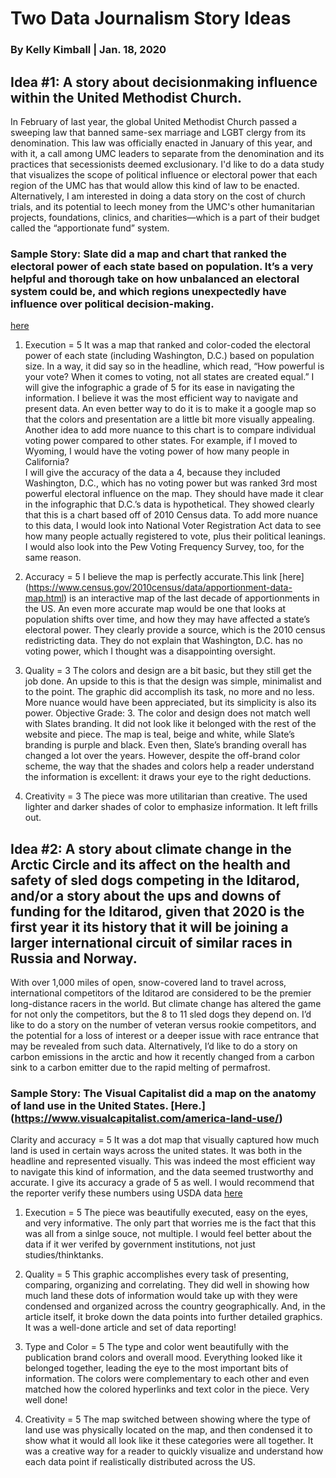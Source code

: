 # Two Data Journalism Story Ideas
 
### By Kelly Kimball | Jan. 18, 2020
 
## Idea #1: A story about decisionmaking influence within the United Methodist Church.
 
In February of last year, the global United Methodist Church passed a sweeping law that banned same-sex marriage and LGBT clergy from its denomination. This law was officially enacted in January of this year, and with it, a call among UMC leaders to separate from the denomination and its practices that secessionists deemed exclusionary. I'd like to do a data study that visualizes the scope of political influence or electoral power that each region of the UMC has that would allow this kind of law to be enacted. Alternatively, I am interested in doing a data story on the cost of church trials, and its potential to leech money from the UMC's other humanitarian projects, foundations, clinics, and charities—which is a part of their budget called the “apportionate fund” system.
 
### Sample Story: Slate did a map and chart that ranked the electoral power of each state based on population. It’s a very helpful and thorough take on how unbalanced an electoral system could be, and which regions unexpectedly have influence over political decision-making.
 
[here](http://www.slate.com/articles/news_and_politics/map_of_the_week/2012/11/presidential_election_a_map_showing_the_vote_power_of_all_50_states.html)
 
1. Execution = 5 
It was a map that ranked and color-coded the electoral power of each state (including Washington, D.C.) based on population size. In a way, it did say so in the headline, which read, “How powerful is your vote? When it comes to voting, not all states are created equal.” 
I will give the infographic a grade of 5 for its ease in navigating the information. I believe it was the most efficient way to navigate and present data. An even better way to do it is to make it a google map so that the colors and presentation are a little bit more visually appealing. Another idea to add more nuance to this chart is to compare individual voting power compared to other states. For example, if I moved to Wyoming, I would have the voting power of how many people in California?  
I will give the accuracy of the data a 4, because they included Washington, D.C., which has no voting power but was ranked 3rd most powerful electoral influence on the map. They should have made it clear in the infographic that D.C.’s data is hypothetical. They showed clearly that this is a chart based off of 2010 Census data. To add more nuance to this data, I would look into National Voter Registration Act data to see how many people actually registered to vote, plus their political leanings. I would also look into the Pew Voting Frequency Survey, too, for the same reason.

2. Accuracy = 5
I believe the map is perfectly accurate.This link [here] (https://www.census.gov/2010census/data/apportionment-data-map.html) is an interactive map of the last decade of apportionments in the US. An even more accurate map would be one that looks at population shifts over time, and how they may have affected a state’s electoral power. They clearly provide a source, which is the 2010 census redistricting data. They do not explain that Washington, D.C. has no voting power, which I thought was a disappointing oversight.

3. Quality = 3
The colors and design are a bit basic, but they still get the job done. An upside to this is that the design was simple, minimalist and to the point. The graphic did accomplish its task, no more and no less. More nuance would have been appreciated, but its simplicity is also its power.
Objective Grade: 3. The color and design does not match well with Slates branding. It did not look like it belonged with the rest of the website and piece. The map is teal, beige and white, while Slate’s branding is purple and black. Even then, Slate’s branding overall has changed a lot over the years. However, despite the off-brand color scheme, the way that the shades and colors help a reader understand the information is excellent: it draws your eye to the right deductions.

4. Creativity = 3
The piece was more utilitarian than creative. The used lighter and darker shades of color to emphasize information. It left frills out.

## Idea #2: A story about climate change in the Arctic Circle and its affect on the health and safety of sled dogs competing in the Iditarod, and/or a story about the ups and downs of funding for the Iditarod, given that 2020 is the first year it its history that it will be joining a larger international circuit of similar races in Russia and Norway.
With over 1,000 miles of open, snow-covered land to travel across, international competitors of the Iditarod are considered to be the premier long-distance racers in the world. But climate change has altered the game for not only the competitors, but the 8 to 11 sled dogs they depend on. I’d like to do a story on the number of veteran versus rookie competitors, and the potential for a loss of interest or a deeper issue with race entrance that may be revealed from such data. Alternatively, I’d like to do a story on carbon emissions in the arctic and how it recently changed from a carbon sink to a carbon emitter due to the rapid melting of permafrost.
 
### Sample Story: The Visual Capitalist did a map on the anatomy of land use in the United States. [Here.] (https://www.visualcapitalist.com/america-land-use/)
Clarity and accuracy = 5
It was a dot map that visually captured how much land is used in certain ways across the united states. It was both in the headline and represented visually. This was indeed the most efficient way to navigate this kind of information, and the data seemed trustworthy and accurate. I give its accuracy a grade of 5 as well. I would recommend that the reporter verify these numbers using USDA data [here](https://www.ers.usda.gov/amber-waves/2017/december/a-primer-on-land-use-in-the-united-states/)

1. Execution = 5
The piece was beautifully executed, easy on the eyes, and very informative. The only part that worries me is the fact that this was all from a sinlge souce, not multiple. I would feel better about the data if it wer verifed by government institutions, not just studies/thinktanks.

2. Quality = 5
This graphic accomplishes every task of presenting, comparing, organizing and correlating. They did well in showing how much land these dots of information would take up with they were condensed and organized across the country geographically. And, in the article itself, it broke down the data points into further detailed graphics. It was a well-done article and set of data reporting! 

3. Type and Color = 5
The type and color went beautifully with the publication brand colors and overall mood. Everything looked like it belonged together, leading the eye to the most important bits of information. The colors were complementary to each other and even matched how the colored hyperlinks and text color in the piece. Very well done! 

4. Creativity = 5
The map switched between showing where the type of land use was physically located on the map, and then condensed it to show what it would all look like it these categories were all together. It was a creative way for a reader to quickly visualize and understand how each data point if realistically distributed across the US. 
